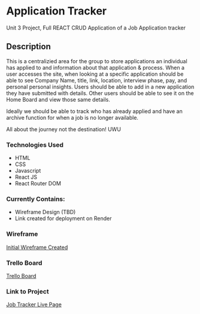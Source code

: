 # Application Tracker
Unit 3 Project, Full REACT CRUD Application of a Job Application tracker
## Description

This is a centralizied area for the group to store applications an individual has applied to and information about that application & process. When a user accesses the site, when looking at a specific application should be able to see Company Name, title, link, location, interview phase, pay, and personal personal insights. Users should be able to add in a new application they have submitted with details. Other users should be able to see it on the Home Board and view those same details. 

Ideally we should be able to track who has already applied and have an archive function for when a job is no longer available. 

All about the journey not the destination! UWU

### Technologies Used
* HTML
* CSS
* Javascript
* React JS
* React Router DOM

### Currently Contains:
* Wireframe Design (TBD)
* Link created for deployment on Render

### Wireframe
[Initial Wireframe Created](https://www.figma.com/file/ei1rR1Hg1WmiGxqC4OYZ23/Untitled?node-id=675%3A407&t=yEOb9VhRVrtClZ0r-0)

### Trello Board
[Trello Board](https://trello.com/b/h9laJ0ri/application-tracker)

### Link to Project
[Job Tracker Live Page](https://my-job-tracker-iqlw.onrender.com)

